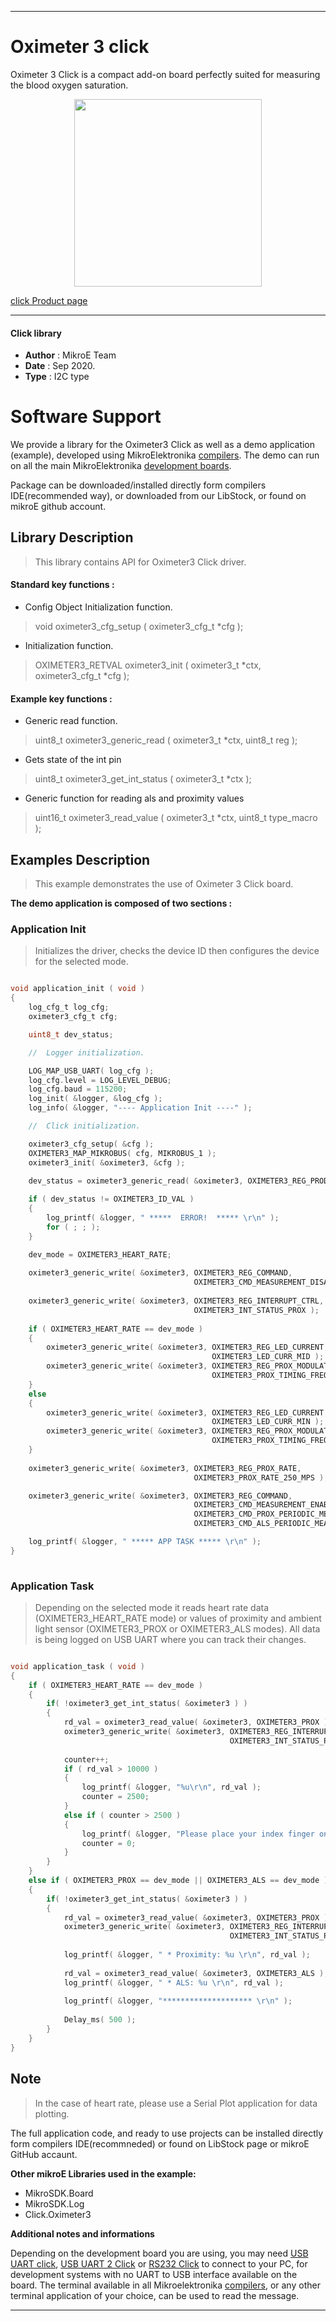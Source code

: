 
---
# Oximeter 3 click

Oximeter 3 Click is a compact add-on board perfectly suited for measuring the blood oxygen saturation.

<p align="center">
  <img src="https://download.mikroe.com/images/click_for_ide/oximeter3_click.png" height=300px>
</p>


[click Product page](https://www.mikroe.com/oximeter-3-click)

---


#### Click library 

- **Author**        : MikroE Team
- **Date**          : Sep 2020.
- **Type**          : I2C type


# Software Support

We provide a library for the Oximeter3 Click 
as well as a demo application (example), developed using MikroElektronika 
[compilers](https://shop.mikroe.com/compilers). 
The demo can run on all the main MikroElektronika [development boards](https://shop.mikroe.com/development-boards).

Package can be downloaded/installed directly form compilers IDE(recommended way), or downloaded from our LibStock, or found on mikroE github account. 

## Library Description

> This library contains API for Oximeter3 Click driver.

#### Standard key functions :

- Config Object Initialization function.
> void oximeter3_cfg_setup ( oximeter3_cfg_t *cfg ); 
 
- Initialization function.
> OXIMETER3_RETVAL oximeter3_init ( oximeter3_t *ctx, oximeter3_cfg_t *cfg );

#### Example key functions :

- Generic read function.
> uint8_t oximeter3_generic_read ( oximeter3_t *ctx, uint8_t reg );
 
- Gets state of the int pin
> uint8_t oximeter3_get_int_status ( oximeter3_t *ctx );

- Generic function for reading als and proximity values
> uint16_t oximeter3_read_value ( oximeter3_t *ctx, uint8_t type_macro );

## Examples Description

> This example demonstrates the use of Oximeter 3 Click board. 

**The demo application is composed of two sections :**

### Application Init 

> Initializes the driver, checks the device ID then configures the device for the selected mode.

```c

void application_init ( void )
{
    log_cfg_t log_cfg;
    oximeter3_cfg_t cfg;

    uint8_t dev_status;

    //  Logger initialization.

    LOG_MAP_USB_UART( log_cfg );
    log_cfg.level = LOG_LEVEL_DEBUG;
    log_cfg.baud = 115200;
    log_init( &logger, &log_cfg );
    log_info( &logger, "---- Application Init ----" );

    //  Click initialization.

    oximeter3_cfg_setup( &cfg );
    OXIMETER3_MAP_MIKROBUS( cfg, MIKROBUS_1 );
    oximeter3_init( &oximeter3, &cfg );

    dev_status = oximeter3_generic_read( &oximeter3, OXIMETER3_REG_PRODUCT_ID );
    
    if ( dev_status != OXIMETER3_ID_VAL )
    {
        log_printf( &logger, " *****  ERROR!  ***** \r\n" );
        for ( ; ; );
    }

    dev_mode = OXIMETER3_HEART_RATE;
    
    oximeter3_generic_write( &oximeter3, OXIMETER3_REG_COMMAND,
                                         OXIMETER3_CMD_MEASUREMENT_DISABLE );
    
    oximeter3_generic_write( &oximeter3, OXIMETER3_REG_INTERRUPT_CTRL,
                                         OXIMETER3_INT_STATUS_PROX );
    
    if ( OXIMETER3_HEART_RATE == dev_mode )
    {
        oximeter3_generic_write( &oximeter3, OXIMETER3_REG_LED_CURRENT, 
                                             OXIMETER3_LED_CURR_MID );
        oximeter3_generic_write( &oximeter3, OXIMETER3_REG_PROX_MODULATOR_TIMING,
                                             OXIMETER3_PROX_TIMING_FREQ_390p625_KHZ );
    }
    else
    {
        oximeter3_generic_write( &oximeter3, OXIMETER3_REG_LED_CURRENT, 
                                             OXIMETER3_LED_CURR_MIN );
        oximeter3_generic_write( &oximeter3, OXIMETER3_REG_PROX_MODULATOR_TIMING,
                                             OXIMETER3_PROX_TIMING_FREQ_3p125_MHZ );
    }
    
    oximeter3_generic_write( &oximeter3, OXIMETER3_REG_PROX_RATE,
                                         OXIMETER3_PROX_RATE_250_MPS );

    oximeter3_generic_write( &oximeter3, OXIMETER3_REG_COMMAND,
                                         OXIMETER3_CMD_MEASUREMENT_ENABLE |
                                         OXIMETER3_CMD_PROX_PERIODIC_MEASUREMENT_ENABLE |
                                         OXIMETER3_CMD_ALS_PERIODIC_MEASUREMENT_ENABLE );

    log_printf( &logger, " ***** APP TASK ***** \r\n" );
}
  
```

### Application Task

> Depending on the selected mode it reads heart rate data (OXIMETER3_HEART_RATE mode) or
> values of proximity and ambient light sensor (OXIMETER3_PROX or OXIMETER3_ALS modes).
> All data is being logged on USB UART where you can track their changes.

```c

void application_task ( void )
{
    if ( OXIMETER3_HEART_RATE == dev_mode )
    {
        if( !oximeter3_get_int_status( &oximeter3 ) )
        {
            rd_val = oximeter3_read_value( &oximeter3, OXIMETER3_PROX );
            oximeter3_generic_write( &oximeter3, OXIMETER3_REG_INTERRUPT_STATUS, 
                                                 OXIMETER3_INT_STATUS_PROX );
            
            counter++;
            if ( rd_val > 10000 )
            {
                log_printf( &logger, "%u\r\n", rd_val );
                counter = 2500;
            }
            else if ( counter > 2500 )
            {
                log_printf( &logger, "Please place your index finger on the sensor.\r\n" );
                counter = 0;
            }
        }
    }
    else if ( OXIMETER3_PROX == dev_mode || OXIMETER3_ALS == dev_mode )
    {
        if( !oximeter3_get_int_status( &oximeter3 ) )
        {
            rd_val = oximeter3_read_value( &oximeter3, OXIMETER3_PROX );
            oximeter3_generic_write( &oximeter3, OXIMETER3_REG_INTERRUPT_STATUS, 
                                                 OXIMETER3_INT_STATUS_PROX );
            
            log_printf( &logger, " * Proximity: %u \r\n", rd_val );
        
            rd_val = oximeter3_read_value( &oximeter3, OXIMETER3_ALS );
            log_printf( &logger, " * ALS: %u \r\n", rd_val );
            
            log_printf( &logger, "******************** \r\n" );
            
            Delay_ms( 500 );
        }
    }
} 

```

## Note

> In the case of heart rate, please use a Serial Plot application for data plotting.

The full application code, and ready to use projects can be  installed directly form compilers IDE(recommneded) or found on LibStock page or mikroE GitHub accaunt.

**Other mikroE Libraries used in the example:** 

- MikroSDK.Board
- MikroSDK.Log
- Click.Oximeter3

**Additional notes and informations**

Depending on the development board you are using, you may need 
[USB UART click](https://shop.mikroe.com/usb-uart-click), 
[USB UART 2 Click](https://shop.mikroe.com/usb-uart-2-click) or 
[RS232 Click](https://shop.mikroe.com/rs232-click) to connect to your PC, for 
development systems with no UART to USB interface available on the board. The 
terminal available in all Mikroelektronika 
[compilers](https://shop.mikroe.com/compilers), or any other terminal application 
of your choice, can be used to read the message.



---
